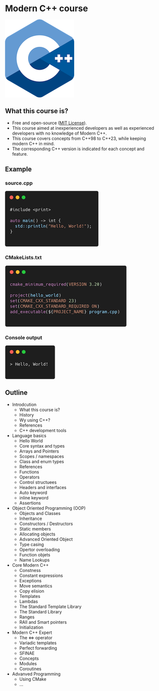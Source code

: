 # Modern C++ course

![logo](docs/pictures/logo.png)

## What this course is?

* Free and open-source ([MIT License](LICENSE.md)).
* This course aimed at inexperienced developers as well as experienced developers with no knowledge of Modern C++.
* This course covers concepts from C++98 to C++23, while keeping modern C++ in mind.
* The corresponding C++ version is indicated for each concept and feature.

## Example

### source.cpp
![hello_world_soure](docs/pictures/hello_world_soure.png)

### CMakeLists.txt
![hello_world_cmake](docs/pictures/hello_world_cmake.png)

### Console output
![hello_world_outputpng](docs/pictures/hello_world_outputpng.png)
## Outline

* Introdcution
  * What this course is?
  * History
  * Wy using C++?
  * References
  * C++ development tools
* Language basics
  * Hello World
  * Core syntax and types
  * Arrays and Pointers
  * Scopes / namespaces
  * Class and enum types
  * References
  * Functions
  * Operators
  * Control structuees
  * Headers and interfaces
  * Auto keyword
  * inline keyword
  * Assertions
* Object Oriented Programming (OOP)
  * Objects and Classes
  * Inheritance
  * Constructors / Destructors
  * Static members
  * Allocating objects
  * Advanced Oriented Object
  * Type casing
  * Opertor overloading
  * Function objets
  * Name Lookups
* Core Modern C++
  * Constness
  * Constant expressions
  * Exceptions
  * Move semantics
  * Copy elision
  * Templates
  * Lambdas
  * The Standard Template Library 
  * The Standard Library
  * Ranges
  * RAII and Smart pointers
  * Initialization
* Modern C++ Expert
  * The <=> operator
  * Variadic templates
  * Perfect forwarding
  * SFINAE
  * Concepts
  * Modules
  * Coroutines
* Advanved Programming
  * Using CMake 
  * ...

